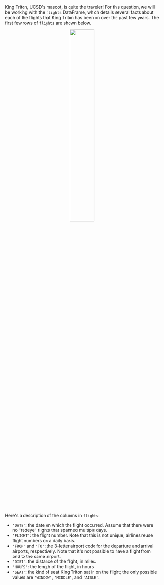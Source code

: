 King Triton, UCSD's mascot, is quite the traveler! For this question, we will be working with the `flights` DataFrame, which details several facts about each of the flights that King Triton has been on over the past few years. The first few rows of `flights` are shown below.

<center><img src='../assets/images/fa21-midterm/flights.png' width=40%></center>

Here's a description of the columns in `flights`:

- `'DATE'`: the date on which the flight occurred. Assume that there were no "redeye" flights that spanned multiple days.
- `'FLIGHT'`: the flight number. Note that this is not unique; airlines reuse flight numbers on a daily basis.
- `'FROM'` and `'TO'`: the 3-letter airport code for the departure and arrival airports, respectively. Note that it's not possible to have a flight from and to the same airport.
- `'DIST'`: the distance of the flight, in miles.
- `'HOURS'`: the length of the flight, in hours.
- `'SEAT'`: the kind of seat King Triton sat in on the flight; the only possible values are `'WINDOW'`, `'MIDDLE'`, and `'AISLE'`.